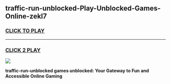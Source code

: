 
## traffic-run-unblocked-Play-Unblocked-Games-Online-zekl7
<h3>
<a href="https://premium76.site?title=traffic-run-unblocked&ref=25A">CLICK TO PLAY</a></h3>
<hr>

<h3>
<a href="https://premium76.site?title=traffic-run-unblocked&ref=25A">CLICK 2 PLAY</a>
  
</h3>

<a href="https://premium76.site?title=traffic-run-unblocked&ref=25A"><img src="https://clearcache.store/games.png"></a>


**traffic-run-unblocked games unblocked: Your Gateway to Fun and Accessible Online Gaming**
